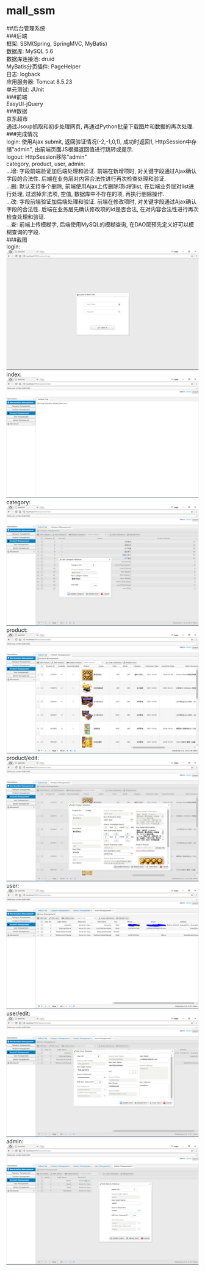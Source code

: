 # mall_ssm
##后台管理系统<br>
###后端<br>
框架: SSM(Spring, SpringMVC, MyBatis)<br>
数据库: MySQL 5.6<br>
数据库连接池: druid<br>
MyBatis分页插件: PageHelper<br>
日志: logback<br>
应用服务器: Tomcat 8.5.23<br>
单元测试: JUnit<br>
###前端<br>
EasyUI-jQuery<br>
###数据<br>
京东超市<br>
通过Jsoup抓取和初步处理网页, 再通过Python批量下载图片和数据的再次处理.<br>
###完成情况<br>
login: 使用Ajax submit, 返回验证情况(-2,-1,0,1), 成功时返回1, HttpSession中存储"admin", 由前端页面JS根据返回值进行跳转或提示.<br>
logout: HttpSession移除"admin"<br>
category, product, user, admin: <br>
...增: 字段前端验证加后端处理和验证. 前端在新增项时, 对关键字段通过Ajax确认字段的合法性. 后端在业务层对内容合法性进行再次检查处理和验证.<br>
...删: 默认支持多个删除, 前端使用Ajax上传删除项id的list, 在后端业务层对list进行处理, 过滤掉非法项, 空值, 数据库中不存在的项, 再执行删除操作.<br>
...改: 字段前端验证加后端处理和验证. 前端在修改项时, 对关键字段通过Ajax确认字段的合法性. 后端在业务层先确认修改项的id是否合法, 在对内容合法性进行再次检查处理和验证.<br>
...查: 前端上传模糊字, 后端使用MySQL的模糊查询, 在DAO层预先定义好可以模糊查询的字段.<br>
###截图<br>
login:![image](https://raw.githubusercontent.com/AngusYu/mall_ssm/master/capture/backend/login.png)
index:![image](https://raw.githubusercontent.com/AngusYu/mall_ssm/master/capture/backend/index.png)
category:![image](https://raw.githubusercontent.com/AngusYu/mall_ssm/master/capture/backend/category.png)
product:![image](https://raw.githubusercontent.com/AngusYu/mall_ssm/master/capture/backend/product.png)
product/edit:![image](https://raw.githubusercontent.com/AngusYu/mall_ssm/master/capture/backend/product_edit.png)
user:![image](https://raw.githubusercontent.com/AngusYu/mall_ssm/master/capture/backend/user.png)
user/edit:![image](https://raw.githubusercontent.com/AngusYu/mall_ssm/master/capture/backend/user_edit.png)
admin:![image](https://raw.githubusercontent.com/AngusYu/mall_ssm/master/capture/backend/admin_edit.png)
